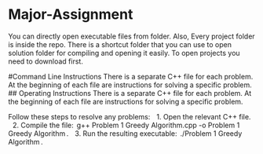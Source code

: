 # Major-Assignment
You can directly open executable files from folder. 
Also,
Every project folder is inside the repo. There is a shortcut folder that you can use to open solution folder for compiling and opening it easily. To open projects you need to download first.


#Command Line Instructions
There is a separate C++ file for each problem. At the beginning of each file are instructions for solving a specific problem. ## Operating Instructions There is a separate C++ file for each problem. At the beginning of each file are instructions for solving a specific problem.

Follow these steps to resolve any problems:  1.⁠ ⁠Open the relevant C++ file.  2.⁠ ⁠Compile the file: ⁠ g++ Problem 1 Greedy Algorithm.cpp -o Problem 1 Greedy Algorithm ⁠.  3.⁠ ⁠Run the resulting executable: ⁠ ./Problem 1 Greedy Algorithm ⁠.
